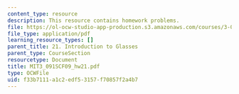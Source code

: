 ```yaml
---
content_type: resource
description: This resource contains homework problems.
file: https://ol-ocw-studio-app-production.s3.amazonaws.com/courses/3-091sc-introduction-to-solid-state-chemistry-fall-2010/f33b7111a1c2edf53157f70857f2a4b7_MIT3_091SCF09_hw21.pdf
file_type: application/pdf
learning_resource_types: []
parent_title: 21. Introduction to Glasses
parent_type: CourseSection
resourcetype: Document
title: MIT3_091SCF09_hw21.pdf
type: OCWFile
uid: f33b7111-a1c2-edf5-3157-f70857f2a4b7
---
```

